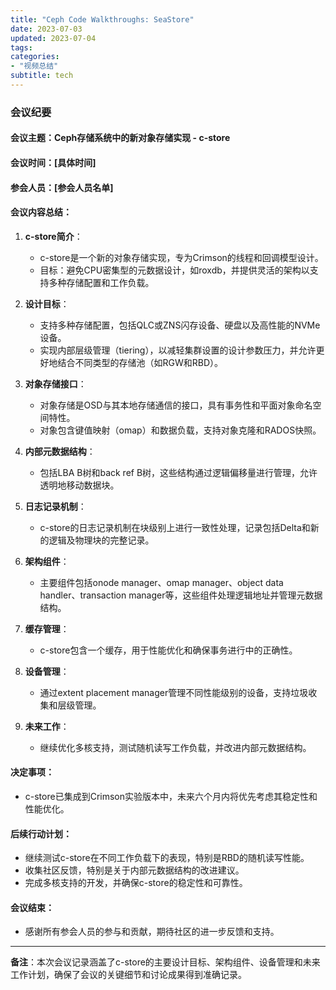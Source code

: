 ```yaml
---
title: "Ceph Code Walkthroughs: SeaStore"
date: 2023-07-03
updated: 2023-07-04
tags:
categories:
- "视频总结"
subtitle: tech
---
```



### 会议纪要

#### 会议主题：Ceph存储系统中的新对象存储实现 - c-store

#### 会议时间：[具体时间]

#### 参会人员：[参会人员名单]

#### 会议内容总结：

1. **c-store简介**：
   - c-store是一个新的对象存储实现，专为Crimson的线程和回调模型设计。
   - 目标：避免CPU密集型的元数据设计，如roxdb，并提供灵活的架构以支持多种存储配置和工作负载。

2. **设计目标**：
   - 支持多种存储配置，包括QLC或ZNS闪存设备、硬盘以及高性能的NVMe设备。
   - 实现内部层级管理（tiering），以减轻集群设置的设计参数压力，并允许更好地结合不同类型的存储池（如RGW和RBD）。

3. **对象存储接口**：
   - 对象存储是OSD与其本地存储通信的接口，具有事务性和平面对象命名空间特性。
   - 对象包含键值映射（omap）和数据负载，支持对象克隆和RADOS快照。

4. **内部元数据结构**：
   - 包括LBA B树和back ref B树，这些结构通过逻辑偏移量进行管理，允许透明地移动数据块。

5. **日志记录机制**：
   - c-store的日志记录机制在块级别上进行一致性处理，记录包括Delta和新的逻辑及物理块的完整记录。

6. **架构组件**：
   - 主要组件包括onode manager、omap manager、object data handler、transaction manager等，这些组件处理逻辑地址并管理元数据结构。

7. **缓存管理**：
   - c-store包含一个缓存，用于性能优化和确保事务进行中的正确性。

8. **设备管理**：
   - 通过extent placement manager管理不同性能级别的设备，支持垃圾收集和层级管理。

9. **未来工作**：
   - 继续优化多核支持，测试随机读写工作负载，并改进内部元数据结构。

#### 决定事项：
- c-store已集成到Crimson实验版本中，未来六个月内将优先考虑其稳定性和性能优化。

#### 后续行动计划：
- 继续测试c-store在不同工作负载下的表现，特别是RBD的随机读写性能。
- 收集社区反馈，特别是关于内部元数据结构的改进建议。
- 完成多核支持的开发，并确保c-store的稳定性和可靠性。

#### 会议结束：
- 感谢所有参会人员的参与和贡献，期待社区的进一步反馈和支持。

---

**备注**：本次会议记录涵盖了c-store的主要设计目标、架构组件、设备管理和未来工作计划，确保了会议的关键细节和讨论成果得到准确记录。